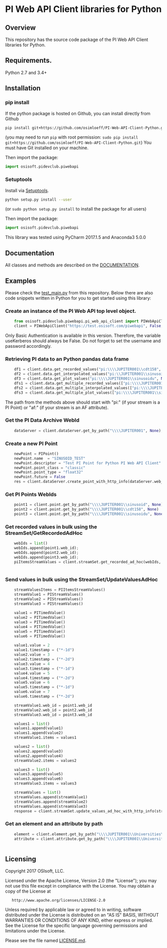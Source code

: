 PI Web API Client libraries for Python
===

## Overview
This repository has the source code package of the PI Web API Client libraries for Python.

## Requirements.

Python 2.7 and 3.4+


## Installation
### pip install

If the python package is hosted on Github, you can install directly from Github

```sh
pip install git+https://github.com/osimloeff/PI-Web-API-Client-Python.git
```
(you may need to run `pip` with root permission: `sudo pip install git+https://github.com/osimloeff/PI-Web-API-Client-Python.git`)
You must have Git installed on your machine.

Then import the package:
```python
import osisoft.pidevclub.piwebapi 
```

### Setuptools

Install via [Setuptools](http://pypi.python.org/pypi/setuptools).

```sh
python setup.py install --user
```
(or `sudo python setup.py install` to install the package for all users)

Then import the package:
```python
import osisoft.pidevclub.piwebapi
```

This library was tested using PyCharm 2017.1.5 and Anaconda3 5.0.0

## Documentation

All classes and methods are described on the [DOCUMENTATION](DOCUMENTATION.md). 

 
## Examples

Please check the [test_main.py](/test/test_main.py) from this repository. Below there are also code snippets written in Python for you to get started using this library:


### Create an instance of the PI Web API top level object.

```python
    from osisoft.pidevclub.piwebapi.pi_web_api_client import PIWebApiClient
    client = PIWebApiClient("https://test.osisoft.com/piwebapi", False, "username", "password", True)  
``` 

Only Basic Authentication is available in this version. Therefore, the variable useKerberos should always be False. Do not forget to set the username and password accordingly.


### Retrieving PI data to an Python pandas data frame


```python
    df1 = client.data.get_recorded_values("pi:\\\\JUPITER001\\cdt158", None, None, "*-9d", None, None, None, None, "*-10d", None)df4 = client.data.get_multiple_recorded_values(["pi:\\JUPITER001\sinusoid", "pi:\\JUPITER001\sinusoidu", "pi:\\JUPITER001\cdt158"],None, "*", None, None, None, None, "*-1d", None)
    df2 = client.data.get_interpolated_values("pi:\\JUPITER001\\sinusoidu",None, "*", None, None, "2h", None, "*-1d", None)
    df3 = client.data.get_plot_values("pi:\\\\JUPITER001\\sinusoidu", None, "*", 10, None, "*-3d", None)
    dfs1 = client.data.get_multiple_recorded_values(["pi:\\\\JUPITER001\\sinusoid", "pi:\\\\JUPITER001\\sinusoidu", "pi:\\\\JUPITER001\\cdt158", "af:\\\\JUPITER001\\Vitens\\Vitens\\Friesland province\\01 Production sites\\Production Site Noordbergum\\Distribution\\Quality|pH"],None, "*", None, None, None, None, "*-1d", None)
    dfs2 = client.data.get_multiple_interpolated_values(["pi:\\\\JUPITER001\\sinusoid", "pi:\\\\JUPITER001\\sinusoidu", "pi:\\\\JUPITER001\\cdt158", "af:\\\\JUPITER001\\Vitens\\Vitens\\Friesland province\\01 Production sites\\Production Site Noordbergum\\Distribution\\Quality|pH"], "*", None, None, "1d", None, "*-5d", None)
    dfs3 = client.data.get_multiple_plot_values(["pi:\\\\JUPITER001\\sinusoid", "pi:\\\\JUPITER001\\sinusoidu", "pi:\\\\JUPITER001\\cdt158", "af:\\\\JUPITER001\\Vitens\\Vitens\\Friesland province\\01 Production sites\\Production Site Noordbergum\\Distribution\\Quality|pH"], "*", 10, None, "*-1d", None)
```

The path from the methods above should start with "pi:" (if your stream is a PI Point) or "af:" (if your stream is an AF attribute).




### Get the PI Data Archive WebId

```python
    dataServer = client.dataServer.get_by_path("\\\\JUPITER001", None);
```

### Create a new PI Point

```python
    newPoint = PIPoint()
    newPoint.name  = "SINUSOID_TEST"
    newPoint.descriptor = "Test PI Point for Python PI Web API Client"
    newPoint.point_class = "classic"
    newPoint.point_type = "float32"
    newPoint.future = False
    res = client.dataServer.create_point_with_http_info(dataServer.web_id, newPoint);         
```

### Get PI Points WebIds

```python
    point1 = client.point.get_by_path("\\\\JUPITER001\\sinusoid", None)
    point2 = client.point.get_by_path("\\\\JUPITER001\\cdt158", None)
    point3 = client.point.get_by_path("\\\\JUPITER001\\sinusoidu", None)
```

### Get recorded values in bulk using the StreamSet/GetRecordedAdHoc

```python
    webIds = list()
    webIds.append(point1.web_id);
    webIds.append(point2.web_id);
    webIds.append(point3.web_id);
    piItemsStreamValues = client.streamSet.get_recorded_ad_hoc(webIds, None, "*", None, True, 1000, None, "*-3d", None);
            
```

### Send values in bulk using the StreamSet/UpdateValuesAdHoc

```python
    streamValuesItems = PIItemsStreamValues()
    streamValue1 = PIStreamValues()
    streamValue2 = PIStreamValues()
    streamValue3 = PIStreamValues()
	
    value1 = PITimedValue()
    value2 = PITimedValue()
    value3 = PITimedValue()
    value4 = PITimedValue()
    value5 = PITimedValue()
    value6 = PITimedValue()
	
    value1.value = 2
    value1.timestamp = ("*-1d")
    value2.value = 3
    value2.timestamp = ("*-2d")
    value3.value = 4
    value3.timestamp = ("*-1d")
    value4.value = 5
    value4.timestamp = ("*-2d")
    value5.value = 6
    value5.timestamp = ("*-1d")
    value6.value = 7
    value6.timestamp = ("*-2d")

    streamValue1.web_id = point1.web_id
    streamValue2.web_id = point2.web_id
    streamValue3.web_id = point3.web_id

    values1 = list()
    values1.append(value1)
    values1.append(value2)
    streamValue1.items = values1

    values2 = list()
    values2.append(value3)
    values2.append(value4)
    streamValue2.items = values2

    values3 = list()
    values3.append(value5)
    values3.append(value6)
    streamValue3.items = values3

    streamValues = list()
    streamValues.append(streamValue1)
    streamValues.append(streamValue2)
    streamValues.append(streamValue3)
    response = client.streamSet.update_values_ad_hoc_with_http_info(streamValues, None, None)
```


### Get an element and an attribute by path

```python
    element = client.element.get_by_path("\\\\JUPITER001\\Universities\\UC Davis", None)
    attribute = client.attribute.get_by_path("\\\\JUPITER001\\Universities\\UC Davis\\Buildings|Campus Average EUI", "Name")
           
```





## Licensing
Copyright 2017 OSIsoft, LLC.

   Licensed under the Apache License, Version 2.0 (the "License");
   you may not use this file except in compliance with the License.
   You may obtain a copy of the License at

       http://www.apache.org/licenses/LICENSE-2.0

   Unless required by applicable law or agreed to in writing, software
   distributed under the License is distributed on an "AS IS" BASIS,
   WITHOUT WARRANTIES OR CONDITIONS OF ANY KIND, either express or implied.
   See the License for the specific language governing permissions and
   limitations under the License.
   
Please see the file named [LICENSE.md](LICENSE.md).
